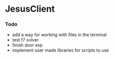 # JesusClient

### Todo
* add a way for working with files in the terminal
* test f7 solver
* finish door esp
* implement user made libraries for scripts to use